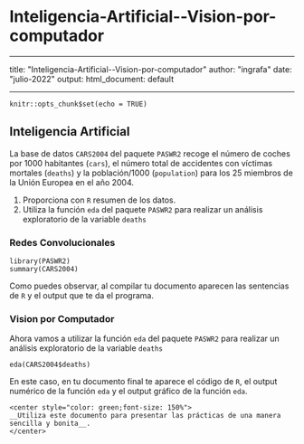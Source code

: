 # Inteligencia-Artificial--Vision-por-computador

---
title: "Inteligencia-Artificial--Vision-por-computador"
author: "ingrafa"
date: "julio-2022"
output:
  html_document: default
  
---

```{r setup, include=FALSE}
knitr::opts_chunk$set(echo = TRUE)  
```


## Inteligencia Artificial

La base de datos `CARS2004` del paquete `PASWR2` recoge el número de coches por 1000 habitantes (`cars`), el número total de accidentes con víctimas mortales (`deaths`) y la población/1000 (`population`) para los 25 miembros de la Unión Europea en el año 2004.

1. Proporciona con `R` resumen de los datos. 
2. Utiliza la función `eda` del paquete `PASWR2` para realizar un análisis exploratorio de la variable `deaths`


### Redes Convolucionales

```{r}
library(PASWR2)
summary(CARS2004) 
```

Como puedes observar, al compilar tu documento aparecen las sentencias de `R` y el output que te da el programa.


### Vision por Computador

Ahora vamos a utilizar la función `eda` del paquete `PASWR2` para realizar un análisis exploratorio de la variable `deaths`

```{r}
eda(CARS2004$deaths)
```

En este caso, en tu documento final te aparece el código de `R`, el output numérico de la función `eda` y el output gráfico de la función `eda`.

~~~
<center style="color: green;font-size: 150%">
__Utiliza este documento para presentar las prácticas de una manera sencilla y bonita__.
</center>

~~~

